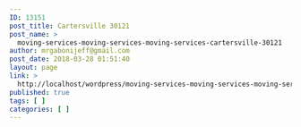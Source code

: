 ```yaml
---
ID: 13151
post_title: Cartersville 30121
post_name: >
  moving-services-moving-services-moving-services-cartersville-30121
author: mrgabonijeff@gmail.com
post_date: 2018-03-28 01:51:40
layout: page
link: >
  http://localhost/wordpress/moving-services-moving-services-moving-services-cartersville-30121/
published: true
tags: [ ]
categories: [ ]
---
```

